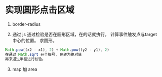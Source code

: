 # 实现圆形点击区域

1. border-radius


2. 通过 js
通过检验是否在圆形区域，在的话就执行。 计算事件触发点与target中心的位置。
求圆形。 
```js
Math.pow((x2 - x1), 2) + Math.pow((y2 - y1), 2) 
在通过 Math.sqrt 开个根号, 在转为绝对值
再来通过半径进行校验。 
```

3. map 加 area
